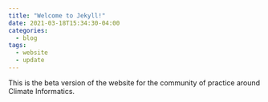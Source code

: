 ```yaml
---
title: "Welcome to Jekyll!"
date: 2021-03-18T15:34:30-04:00
categories:
  - blog
tags:
  - website
  - update
---
```


This is the beta version of the website for the community of practice around Climate Informatics.
